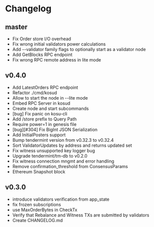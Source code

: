 # Changelog

## master

-   Fix Order store I/O overhead
-   Fix wrong initial validators power calculations
-   Add --validator family flags to optionally start as a validator node
-   Add GetBlocks RPC endpoint
-   Fix wrong RPC remote address in lite mode

## v0.4.0

-   Add LatestOrders RPC endpoint
-   Refactor ./cmd/kosud
-   Allow to start the node in --lite mode
-   Embed RPC Server in kosud
-   Create node and start subcommands
-   [bug] Fix panic on kosu-cli
-   Add /store prefix to Query Path
-   Require power=1 in genesis file
-   [bug][\#304] Fix BigInt JSON Serialization
-   Add InitialPosters support
-   Bump tendermint version from v0.32.3 to v0.32.4
-   Sort ValidatorUpdates by address and returns updated set
-   Fix witness unsupported key logger bug
-   Upgrade tendermint/tm-db to v0.2.0
-   Fix witness connection mngmt and error handling
-   Remove confirmation_threshold from ConsensusParams
-   Ethereum Snapshot block

## v0.3.0

-   introduce validators verification from app_state
-   fix frozen subscriptions
-   use MaxOrderBytes in CheckTx
-   Verify that Rebalance and Witness TXs are submitted by validators
-   Create CHANGELOG.md
